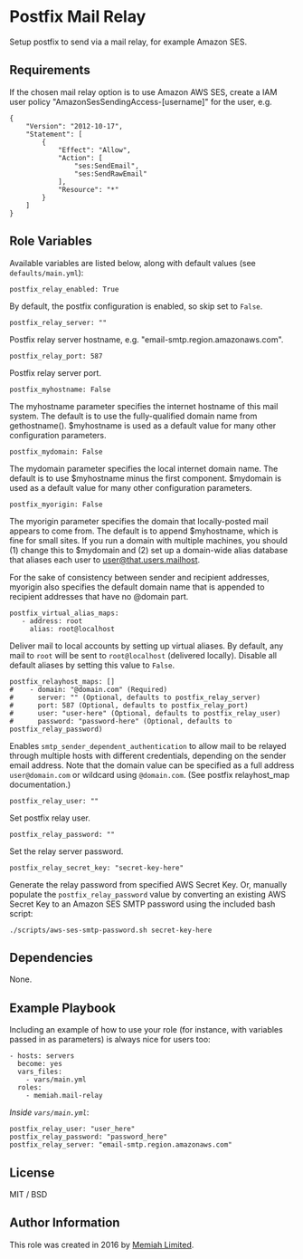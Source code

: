 Postfix Mail Relay
==================

Setup postfix to send via a mail relay, for example Amazon SES.

Requirements
------------

If the chosen mail relay option is to use Amazon AWS SES, create a IAM user 
policy "AmazonSesSendingAccess-[username]" for the user, e.g.

    {
        "Version": "2012-10-17",
        "Statement": [
            {
                "Effect": "Allow",
                "Action": [
                    "ses:SendEmail",
                    "ses:SendRawEmail"
                ],
                "Resource": "*"
            }
        ]
    }

Role Variables
--------------

Available variables are listed below, along with default values (see 
`defaults/main.yml`):

    postfix_relay_enabled: True

By default, the postfix configuration is enabled, so skip set to `False`. 

    postfix_relay_server: ""

Postfix relay server hostname, e.g. "email-smtp.region.amazonaws.com".

    postfix_relay_port: 587

Postfix relay server port.

    postfix_myhostname: False

The myhostname parameter specifies the internet hostname of this
mail system. The default is to use the fully-qualified domain name
from gethostname(). $myhostname is used as a default value for many
other configuration parameters.

    postfix_mydomain: False

The mydomain parameter specifies the local internet domain name.
The default is to use $myhostname minus the first component.
$mydomain is used as a default value for many other configuration
parameters.

    postfix_myorigin: False

The myorigin parameter specifies the domain that locally-posted
mail appears to come from. The default is to append $myhostname,
which is fine for small sites.  If you run a domain with multiple
machines, you should (1) change this to $mydomain and (2) set up
a domain-wide alias database that aliases each user to
user@that.users.mailhost.

For the sake of consistency between sender and recipient addresses,
myorigin also specifies the default domain name that is appended
to recipient addresses that have no @domain part.

    postfix_virtual_alias_maps:
       - address: root
         alias: root@localhost

Deliver mail to local accounts by setting up virtual aliases. By default, any
mail to `root` will be sent to `root@localhost` (delivered locally). Disable
all default aliases by setting this value to `False`.

    postfix_relayhost_maps: []
    #    - domain: "@domain.com" (Required)
    #      server: "" (Optional, defaults to postfix_relay_server)
    #      port: 587 (Optional, defaults to postfix_relay_port)
    #      user: "user-here" (Optional, defaults to postfix_relay_user)
    #      password: "password-here" (Optional, defaults to postfix_relay_password)

Enables `smtp_sender_dependent_authentication` to allow mail to be relayed through
multiple hosts with different credentials, depending on the sender email address.
Note that the domain value can be specified as a full address `user@domain.com` or
wildcard using `@domain.com`. (See postfix relayhost_map documentation.)

    postfix_relay_user: ""

Set postfix relay user.

    postfix_relay_password: ""

Set the relay server password.

    postfix_relay_secret_key: "secret-key-here"

Generate the relay password from specified AWS Secret Key. Or, manually populate 
the `postfix_relay_password` value by converting an existing AWS Secret Key to 
an Amazon SES SMTP password using the included bash script:

    ./scripts/aws-ses-smtp-password.sh secret-key-here

Dependencies
------------

None.

Example Playbook
----------------

Including an example of how to use your role (for instance, with variables passed in as parameters) is always nice for users too:

    - hosts: servers
      become: yes
      vars_files:
        - vars/main.yml
      roles:
        - memiah.mail-relay

*Inside `vars/main.yml`*:

    postfix_relay_user: "user_here"
    postfix_relay_password: "password_here"
    postfix_relay_server: "email-smtp.region.amazonaws.com"

License
-------

MIT / BSD

Author Information
------------------

This role was created in 2016 by [Memiah Limited](https://github.com/memiah).

